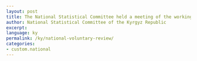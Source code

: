 ```yaml
---
layout: post
title: The National Statistical Committee held a meeting of the working group on the preparation of the National Voluntary Review on progress towards the SDGs
author: National Statistical Committee of the Kyrgyz Republic
excerpt:
language: ky
permalink: /ky/national-voluntary-review/
categories:
- custom.national
---
```


